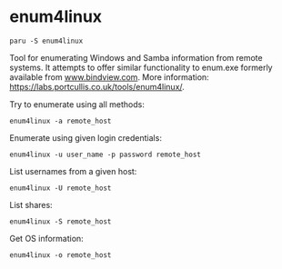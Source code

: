 # enum4linux

    paru -S enum4linux

  Tool for enumerating Windows and Samba information from remote systems.
  It attempts to offer similar functionality to enum.exe formerly available from www.bindview.com.
  More information: <https://labs.portcullis.co.uk/tools/enum4linux/>.

  Try to enumerate using all methods:

    enum4linux -a remote_host

  Enumerate using given login credentials:

    enum4linux -u user_name -p password remote_host

  List usernames from a given host:

    enum4linux -U remote_host

  List shares:

    enum4linux -S remote_host

  Get OS information:

    enum4linux -o remote_host

